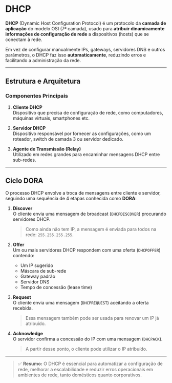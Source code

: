 # DHCP

**DHCP** (Dynamic Host Configuration Protocol) é um protocolo da **camada de aplicação** do modelo OSI (7ª camada), usado para **atribuir dinamicamente informações de configuração de rede** a dispositivos (hosts) que se conectam à rede.

Em vez de configurar manualmente IPs, gateways, servidores DNS e outros parâmetros, o DHCP faz isso **automaticamente**, reduzindo erros e facilitando a administração da rede.

---

## Estrutura e Arquitetura

### Componentes Principais

1. **Cliente DHCP**  
   Dispositivo que precisa de configuração de rede, como computadores, máquinas virtuais, smartphones etc.

2. **Servidor DHCP**  
   Dispositivo responsável por fornecer as configurações, como um roteador, switch de camada 3 ou servidor dedicado.

3. **Agente de Transmissão (Relay)**  
   Utilizado em redes grandes para encaminhar mensagens DHCP entre sub-redes.

---

## Ciclo DORA

O processo DHCP envolve a troca de mensagens entre cliente e servidor, seguindo uma sequência de 4 etapas conhecida como **DORA**:

1. **Discover**  
   O cliente envia uma mensagem de broadcast (`DHCPDISCOVER`) procurando servidores DHCP.  
   > Como ainda não tem IP, a mensagem é enviada para todos na rede: `255.255.255.255`.

2. **Offer**  
   Um ou mais servidores DHCP respondem com uma oferta (`DHCPOFFER`) contendo:
   - Um IP sugerido  
   - Máscara de sub-rede  
   - Gateway padrão  
   - Servidor DNS  
   - Tempo de concessão (lease time)

3. **Request**  
   O cliente envia uma mensagem (`DHCPREQUEST`) aceitando a oferta recebida.  
   > Essa mensagem também pode ser usada para renovar um IP já atribuído.

4. **Acknowledge**  
   O servidor confirma a concessão do IP com uma mensagem (`DHCPACK`).  
   > A partir desse ponto, o cliente pode utilizar o IP atribuído.

---

> ✅ **Resumo:** O DHCP é essencial para automatizar a configuração de rede, melhorar a escalabilidade e reduzir erros operacionais em ambientes de rede, tanto domésticos quanto corporativos.
